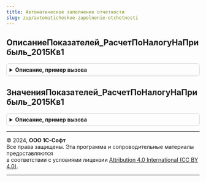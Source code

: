 ```yaml
---
title: Автоматическое заполнение отчетности
slug: zup/avtomaticheskoe-zapolnenie-otchetnosti
---
```



## ОписаниеПоказателей_РасчетПоНалогуНаПрибыль_2015Кв1
<details style="margin: 1em 0; padding: 0.5em; border: 1px solid #ccc; border-radius: 6px;">

<summary style="font-weight: bold; cursor: pointer;">Описание, пример вызова</summary>

```bsl

// Процедура составляет перечень заполняемых библиотекой показателей.
//
// Параметры:
//  ПоказателиОтчета - Структура - состав полей определяет БРО
//
Процедура ОписаниеПоказателей_РасчетПоНалогуНаПрибыль_2015Кв1(ПоказателиОтчета) Экспорт
```

Пример вызова
```bsl
АвтоматическоеЗаполнениеОтчетности.ОписаниеПоказателей_РасчетПоНалогуНаПрибыль_2015Кв1(ПоказателиОтчета) 
```
</details>

## ЗначенияПоказателей_РасчетПоНалогуНаПрибыль_2015Кв1
<details style="margin: 1em 0; padding: 0.5em; border: 1px solid #ccc; border-radius: 6px;">

<summary style="font-weight: bold; cursor: pointer;">Описание, пример вызова</summary>

```bsl

// Процедура заполняет в переданном "контейнере" известные библиотеке показатели.
//
// Параметры:
//  ПараметрыОтчета - Структура - состав полей определяет БРО
//  Контейнер - Структура - состав полей определяет БРО
//
Процедура ЗначенияПоказателей_РасчетПоНалогуНаПрибыль_2015Кв1(ПараметрыОтчета, Контейнер) Экспорт
```

Пример вызова
```bsl
АвтоматическоеЗаполнениеОтчетности.ЗначенияПоказателей_РасчетПоНалогуНаПрибыль_2015Кв1(ПараметрыОтчета, Контейнер) 
```
</details>

---

© 2024, **ООО 1С-Софт**  
Все права защищены. Эта программа и сопроводительные материалы предоставляются  
в соответствии с условиями лицензии [Attribution 4.0 International (CC BY 4.0)](https://creativecommons.org/licenses/by/4.0/legalcode).

---
